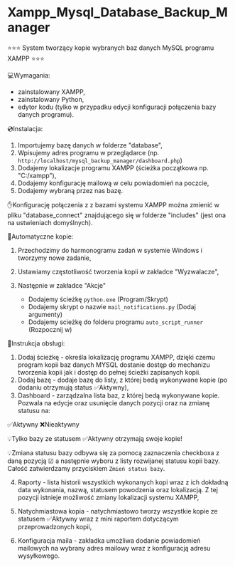 # Xampp_Mysql_Database_Backup_Manager

⭐⭐⭐ System tworzący kopie wybranych baz danych MySQL programu XAMPP ⭐⭐⭐

💻Wymagania:

- zainstalowany XAMPP,
- zainstalowany Python,
- edytor kodu (tylko w przypadku edycji konfiguracji połączenia bazy danych programu).

💿Instalacja:

1. Importujemy bazę danych w folderze "database",
2. Wpisujemy adres programu w przeglądarce (np. `http://localhost/mysql_backup_manager/dashboard.php`)
3. Dodajemy lokalizacje programu XAMPP (ścieżka początkowa np. "C:/xampp"),
4. Dodajemy konfigurację mailową w celu powiadomień na poczcie,
5. Dodajemy wybraną przez nas bazę.

✋Konfigurację połączenia z z bazami systemu XAMPP można zmienić w pliku "database_connect" znajdującego się w folderze "includes" (jest ona na ustwieniach domyślnych).

🤖Automatyczne kopie:

1. Przechodzimy do harmonogramu zadań w systemie Windows i tworzymy nowe zadanie,
2. Ustawiamy częstotliwość tworzenia kopii w zakładce "Wyzwalacze",
3. Następnie w zakładce "Akcje"

   - Dodajemy ścieżkę `python.exe` (Program/Skrypt)
   - Dodajemy skrypt o nazwie `mail_notifications.py` (Dodaj argumenty)
   - Dodajemy scieżkę do folderu programu `auto_script_runner` (Rozpocznij w)

🧾Instrukcja obsługi:

1. Dodaj ścieżkę - określa lokalizację programu XAMPP, dzięki czemu program kopii baz danych MYSQL dostanie dostęp do mechanizu tworzenia kopii jak i dostęp do pełnej ścieżki zapisanych kopii.
2. Dodaj bazę - dodaje bazę do listy, z której bedą wykonywane kopie (po dodaniu otrzymują status ✅Aktywny),
3. Dashboard - zarządzalna lista baz, z której bedą wykonywane kopie. Pozwala na edycje oraz usunięcie danych pozycji oraz na zmianę statusu na:

✅Aktywny ❌Nieaktywny

💡Tylko bazy ze statusem ✅Aktywny otrzymają swoje kopie!

💡Zmiana statusu bazy odbywa się za pomocą zaznaczenia checkboxa z daną pozycją ☑ a następnie wyboru z listy rozwijanej statusu kopii bazy. Całość zatwierdzamy przyciskiem `Zmień status bazy`.

4. Raporty - lista historii wszystkich wykonanych kopi wraz z ich dokładną data wykonania, nazwą, statusem powodzenia oraz lokalizacją. Z tej pozycji istnieje możliwość zmiany lokalizacji systemu XAMPP,

5. Natychmiastowa kopia - natychmiastowo tworzy wszystkie kopie ze statusem ✅Aktywny wraz z mini raportem dotyczącym przeprowadzonych kopii,

6. Konfiguracja maila - zakładka umożliwa dodanie powiadomień mailowych na wybrany adres mailowy wraz z konfiguracją adresu wysyłkowego.
